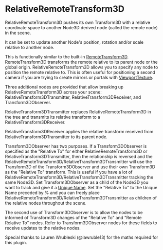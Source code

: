 # RelativeRemoteTransform3D

RelativeRemoteTransform3D pushes its own Transform3D with a relative coordinate space to another Node3D derived node (called the remote node) in the scene.

It can be set to update another Node's position, rotation and/or scale relative to another node.

This is functionally similar to the built-in [RemoteTransform3D](https://docs.godotengine.org/en/stable/classes/class_remotetransform3d.html). RemoteTransform3D transforms the remote relative to its parent node or the global origin.
RelativeRemoteTransform3D allows you to specify any node to position the remote relative to. This is often useful for positioning a second camera if you are trying to create mirrors or portals with [ViewportTexture](https://docs.godotengine.org/en/stable/classes/class_viewporttexture.html).

Three additional nodes are provided that allow breaking up RelativeRemoteTransform3D across your scene:
RelativeTransform3DTransmitter, RelativeTransform3DReceiver, and Transform3DObserver.

RelativeTransform3DTransmitter replaces RelativeRemoteTransform3D in the tree and transmits its relative transform to a RelativeTransform3DReceiver.

RelativeTransform3DReceiver applies the relative transform received from RelativeTransform3DTransmitter to its parent node.

Transform3DObserver has two purposes. If a Transform3DObserver is specified as the "Relative To" for either RelativeRemoteTransform3D or RelativeTransform3DTransmitter, 
then the relationship is reversed and the RelativeRemoteTransform3D/RelativeTransform3DTransmitter will use the Transform3D of the Transform3DObserver and use their own Transform3D as the "Relative To" transform.
This is useful if you have a lot of RelativeRemoteTransform3D/RelativeTransform3DTransmitter tracking the same Node3D. Set Transform3DObserver as a child of the Node3D you want to track and give it a 
[Unique Name](https://docs.godotengine.org/en/stable/tutorials/scripting/scene_unique_nodes.html).
Set the "Relative To" to the Unique Name preceded by % and you can freely place RelativeRemoteTransform3D/RelativeTransform3DTransmitter as children of the relative nodes throughout the scene.

The second use of Transform3DObserver is to allow the nodes to be informed of Transform3D changes of the "Relative To" and "Remote Relative To" nodes. Refer to Transform3DObserver nodes for these fields to receive 
updates to the relative nodes.

Special thanks to Lauren Wrubleski (@lawruble13) for the maths required for this plugin.

